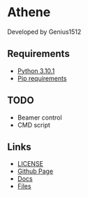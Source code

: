 # Athene

Developed by Genius1512

## Requirements

- [Python 3.10.1](https://www.python.org/downloads/release/python-3101/)
- [Pip requirements](requirements.txt)

## TODO

- Beamer control
- CMD script

## Links

- [LICENSE](license.txt)
- [Github Page](https://genius1512.github.io/athene)
- [Docs](https://genius1512.github.io/athene/docs/)
- [Files](https:/genius1512.github.io/athene/files)
